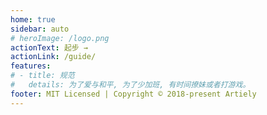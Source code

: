 ```yaml
---
home: true
sidebar: auto
# heroImage: /logo.png
actionText: 起步 →
actionLink: /guide/
features:
# - title: 规范
#   details: 为了爱与和平, 为了少加班, 有时间撩妹或者打游戏。
footer: MIT Licensed | Copyright © 2018-present Artiely
---
```

